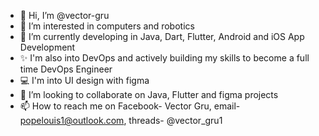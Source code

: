- 👋 Hi, I’m @vector-gru
- 👀 I’m interested in computers and robotics
- 🌱 I’m currently developing in Java, Dart, Flutter, Android and iOS App Development
- ✨ I'm also into DevOps and actively building my skills to become a full time DevOps Engineer
- 💻 I'm into UI design with figma
- 💞️ I’m looking to collaborate on Java, Flutter and figma projects
- 📫 How to reach me on Facebook- Vector Gru, email- popelouis1@outlook.com, threads- @vector_gru1

<!---
vector-gru/vector-gru is a ✨ special ✨ repository because its `README.md` (this file) appears on your GitHub profile.
You can click the Preview link to take a look at your changes.
--->
